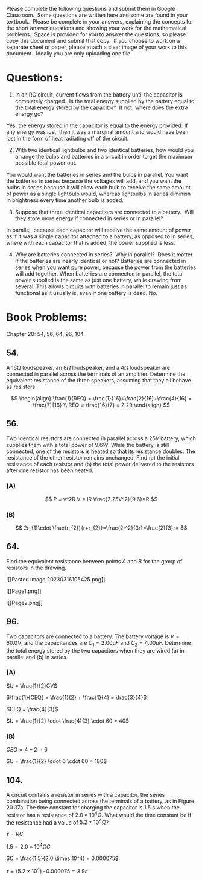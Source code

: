 
Please complete the following questions and submit them in Google Classroom.  Some questions are written here and some are found in your textbook.  Please be complete in your answers, explaining the concepts for the short answer questions and showing your work for the mathematical problems.  Space is provided for you to answer the questions, so please copy this document and submit that copy.  If you choose to work on a separate sheet of paper, please attach a clear image of your work to this document.  Ideally you are only uploading one file. 

  

# Questions:

1.  In an RC circuit, current flows from the battery until the capacitor is completely charged.  Is the total energy supplied by the battery equal to the total energy stored by the capacitor?  If not, where does the extra energy go?
    
Yes, the energy stored in the capacitor is equal to the energy provided. If any energy was lost, then it was a marginal amount and would have been lost in the form of heat radiating off of the circuit.
  
  

2.  With two identical lightbulbs and two identical batteries, how would you arrange the bulbs and batteries in a circuit in order to get the maximum possible total power out.
    
You would want the batteries in series and the bulbs in parallel. You want the batteries in series because the voltages will add, and you want the bulbs in series because it will allow each bulb to receive the same amount of power as a single lightbulb would, whereas lightbulbs in series diminish in brightness every time another bulb is added.
  
  
  

3.  Suppose that three identical capacitors are connected to a battery.  Will they store more energy if connected in series or in parallel?
    
In parallel, because each capacitor will receive the same amount of power as if it was a single capacitor attached to a battery, as opposed to in series, where with each capacitor that is added, the power supplied is less.
  
  

4.  Why are batteries connected in series?  Why in parallel?  Does it matter if the batteries are nearly identical or not?
Batteries are connected in series when you want pure power, because the power from the batteries will add together. When batteries are connected in parallel, the total power supplied is the same as just one battery, while drawing from several. This allows circuits with batteries in parallel to remain just as functional as it usually is, even if one battery is dead. No.

  

  
  
  
  
  
  
  

# Book Problems: 

Chapter 20: 54, 56, 64, 96, 104

## 54.
A $16\Omega$ loudspeaker, an $8\Omega$ loudspeaker, and a $4\Omega$ loudspeaker
are connected in parallel across the terminals of an amplifier. Determine
the equivalent resistance of the three speakers, assuming that they all
behave as resistors.

$$
\begin{align}
\frac{1}{REQ} = \frac{1}{16}+\frac{2}{16}+\frac{4}{16} = \frac{7}{16} \\
REQ = \frac{16}{7} = 2.29
\end{align}
$$

## 56.
Two identical resistors are connected in parallel across a
$25V$ battery, which supplies them with a total power of $9.6W$. While
the battery is still connected, one of the resistors is heated so that
its resistance doubles. The resistance of the other resistor remains
unchanged. Find (a) the initial resistance of each resistor and (b) the
total power delivered to the resistors after one resistor has been
heated.


### (A)
$$
P = v^2R
V = IR
\frac{2.25V^2}{9.6}=R
$$
### (B)
$$
2r_{1}\cdot \frac{r_{2}}{r+r_{2}}=\frac{2r^2}{3r}=\frac{2}{3}r=
$$

## 64.
Find the equivalent resistance between points $A$ and $B$ for the group of resistors in the drawing.

![[Pasted image 20230316105425.png]]



![[Page1.png]]


![[Page2.png]]


## 96.
Two capacitors are connected to a battery. The battery voltage is $V = 60.0V$, and the capacitances are $C_{1} = 2.00\mu F$ and $C_{2} = 4.00\mu F$. Determine the total energy stored by the two capacitors when they are wired (a) in parallel and (b) in series.

  

### (A)

$U = \frac{1}{2}CV$

  

$\frac{1}{CEQ} = \frac{1}{2} + \frac{1}{4} = \frac{3}{4}$

$CEQ = \frac{4}{3}$

$U = \frac{1}{2} \cdot \frac{4}{3} \cdot 60 = 40$

### (B)

$CEQ = 4+2=6$

$U = \frac{1}{2} \cdot 6 \cdot 60 = 180$

## 104.

A circuit contains a resistor in series with a capacitor, the series combination being connected across the terminals of a battery, as in Figure 20.37a. The time constant for charging the capacitor is 1.5 s when the resistor has a resistance of $2.0 \times 10^4 \Omega$. What would the time constant be if the resistance had a value of $5.2 \times 10^4 \Omega$?

  

$\tau = RC$

$1.5 = 2.0 \times 10^4\Omega C$

$C = \frac{1.5}{2.0 \times 10^4} = 0.000075$

  
  

$\tau = (5.2 \times 10^4)\cdot0.000075 = 3.9 s$
